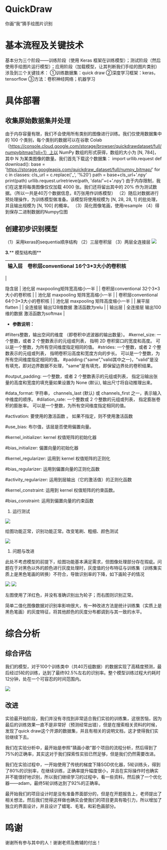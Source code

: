 # QuickDraw
你画“我”猜手绘图片识别
# 基本流程及关键技术
基本分为三个阶段——训练阶段（使用 Keras 框架在训练模型）；测试阶段（然后使用手绘图片运行模型）；应用阶段（加载模型，让其判断我们手绘的图片类别）
涉及到三个关键技术：
①训练数据集：quick draw
②深度学习框架：keras，tensorflow
③方法：卷积神经网络；机器学习

# 具体部署
## 收集原始数据集并处理
由于内存容量有限，我们不会使用所有类别的图像进行训练。我们仅使用数据集中的 100 个类别，每个类别的数据可以在谷歌 Colab（https://console.cloud.google.com/storage/browser/quickdrawdataset/full/numpybitmap?pli=1）上以 NumPy 数组的形式获得，数组的大小为 [N, 784]，其中 N 为某类图像的数量。我们首先下载这个数据集：
import urllib.request
def download():
base = 'https://storage.googleapis.com/quickdraw_dataset/full/numpy_bitmap/'
for c in classes:
cls_url = c.replace('_', '%20')
path = base+cls_url+'.npy'
print(path)
urllib.request.urlretrieve(path, 'data/'+c+'.npy')
由于内存限制，我们在这里将每类图像仅仅加载 4000 张。我们还将留出其中的 20% 作为测试数据。（所以一共是40万个数据信息，8万张用作训练模型）
（2）随后对数据进行预处理操作，为训练模型做准备。该模型将使用规模为 [N, 28, 28, 1] 的批处理，并且输出规模为 [N, 100] 的概率。
（3）简化图像笔画，使用resample
（4）得到保存二进制数据的Numpy位图

## 创建初步识别模型
（1）采用keras的sequentia顺序结构
（2）三层卷积层
（3）两层全连接层
![](https://raw.githubusercontent.com/BBQldf/PicGotest/master/20220306171639.png)


**3.**** 模型结构图**

| 输入层 | 卷积层conventional 16个3\*3大小的卷积核 |
| --- | --- |
|



隐含层 | 池化层 maxpooling矩阵宽高缩小一半 |
| 卷积层conventional 32个3\*3大小的卷积核 |
| 池化层 maxpooling 矩阵宽高缩小一半 |
| 卷积层conventional 64个3\*3大小的卷积核 |
| 池化层 maxpooling 矩阵高度缩小一半 |
| 展平层 flatten |
| 全连接层 输出128维数据 激活函数为relu |
| 输出层 | 全连接层 输出100维的数据 激活函数为softmax |



- **参数说明：**

#filters整数，输出空间的维度 （即卷积中滤波器的输出数量）。
 #kernel\_size: 一个整数，或者 2 个整数表示的元组或列表， 指明 2D 卷积窗口的宽度和高度。 可以是一个整数，为所有空间维度指定相同的值。
 #strides: 一个整数，或者 2 个整数表示的元组或列表， 指明卷积沿高度和宽度方向的步长。 可以是一个整数，为所有空间维度指定相同的值。
 #padding:(&quot;same&quot;,&quot;valid其中之一)，&quot;valid&quot;是没有填充，即对边界数据不处理，&quot;same&quot;是有填充，即保留边界处的卷积结果。

#output\_padding: 一个整数，或者 2 个整数表示的元组或列表， 指定沿输出张量的高度和宽度的填充量如果设置为 None (默认), 输出尺寸将自动推理出来。

#data\_format: 字符串， channels\_last (默认) 或 channels\_first 之一，表示输入中维度的顺序。
 #dilation\_rate: 一个整数或 2 个整数的元组或列表， 指定膨胀卷积的膨胀率。 可以是一个整数，为所有空间维度指定相同的值。

#activation: 要使用的激活函数 。 如果不指定，则不使用激活函数

#use\_bias: 布尔值，该层是否使用偏置向量。

#kernel\_initializer: kernel 权值矩阵的初始化器

#bias\_initializer: 偏置向量的初始化器

#kernel\_regularizer: 运用到 kernel 权值矩阵的正则化

#bias\_regularizer: 运用到偏置向量的正则化函数

#activity\_regularizer: 运用到层输出（它的激活值）的正则化函数

#kernel\_constraint: 运用到 kernel 权值矩阵的约束函数。

#bias\_constraint: 运用到偏置向量的约束函数

1. 运行测试

![](https://raw.githubusercontent.com/BBQldf/PicGotest/master/20220306171956.png)

绘图功能正常，识别功能正常。改变笔刷、粗细、颜色测试

![](https://raw.githubusercontent.com/BBQldf/PicGotest/master/20220306172010.png)

1. 问题与改进

此处不考虑模型的前提下，绘图功能基本满足需求，但图像处理部分存在瑕疵。问题在于对黑色以外的颜色进行灰度处理时，灰度值的分布特征与训练集（训练集实质上是黑色笔画的转换）不符合，导致识别率的下降，如下画轮子的情况

![](https://raw.githubusercontent.com/BBQldf/PicGotest/master/20220306172015.png) ![](https://raw.githubusercontent.com/BBQldf/PicGotest/master/20220306172021.png)

左图使用了洋红色，并没有准确识别出为轮子；而右图则识别正常。

简单二值化图像数据对识别率影响很大，有一种改进方法是统计训练集（实质上是黑色笔画）的灰度特征，将其他颜色的灰度分布都调到与其一致的水平。


# 综合分析

## 综合评估

我们的模型，对于100个训练类中（共40万组数据）的数据实现了高精度预测，最后经过5轮的训练，达到了最终92.5%左右的识别率。整个模型训练过程大约耗时12分钟，处在一个可容忍的时间范围内。

![](https://raw.githubusercontent.com/BBQldf/PicGotest/master/20220306171845.png)

## 改进

实验最开始阶段，我们并没有寻找到非常适合我们实验的训练集，这很苦恼，因为最后的训练效果一直不是非常好（预测经常出错），但是在搜索相关资料的时候，发现了quick draw这个开源的数据集，并且有相关的说明文档，这才使得我们实验继续下去。

我们在实验分析中，最开始是参照&quot;猜画小歌&quot;那个项目的流程分析，然后得到了75%的正确率，其实这对于我们探索性实验已然足够，但是我们仍然需要改进。

我们在实验过程中，一开始使用了传统的梯度下降SGD优化器，5轮训练头，得到了80%的识别率，在继续训练，正确率提升幅度很小，并且在实际操作时也确实并不能很好地识别，所以我们继续学习的过程中，看一些资料，然后换了一个优化器——adam，最终5轮训练达到了92%的正确率。

最开始我们的项目设计时是没有准备界面部分的，但是在开题报告上，老师提出了相关想法，然后我们觉得这样做也确实会使我们的项目更具有吸引力，所以增加了独立的界面设计，并且设计了蜡笔、毛笔，和彩色画部分。


# 鸣谢

谢谢所有参与其中的人！谢谢老师及教辅的付出！


